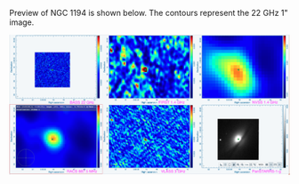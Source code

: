 Preview of NGC 1194 is shown below. The contours represent the 22 GHz 1" image. 

![NGC1194.png](NGC1194.png "NGC1194")

